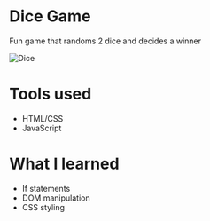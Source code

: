 # Dice Game

Fun game that randoms 2 dice and decides a winner

![Dice](https://i.postimg.cc/RCGNc1FQ/Dicee.jpg)

# Tools used

* HTML/CSS
* JavaScript

# What I learned

* If statements
* DOM manipulation
* CSS styling
